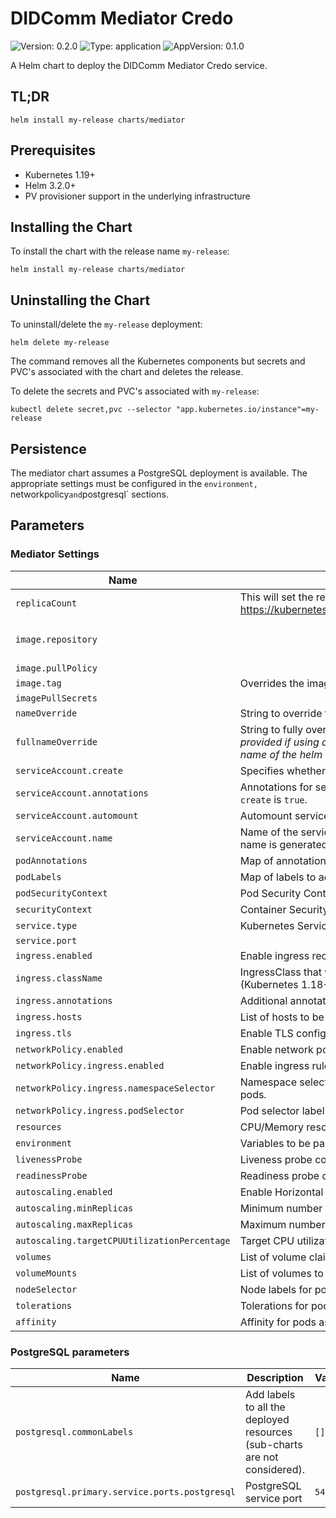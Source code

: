 # DIDComm Mediator Credo

![Version: 0.2.0](https://img.shields.io/badge/Version-0.2.0-informational?style=flat-square) ![Type: application](https://img.shields.io/badge/Type-application-informational?style=flat-square) ![AppVersion: 0.1.0](https://img.shields.io/badge/AppVersion-0.1.0-informational?style=flat-square)

A Helm chart to deploy the DIDComm Mediator Credo service.

## TL;DR

```console
helm install my-release charts/mediator
```

## Prerequisites

- Kubernetes 1.19+
- Helm 3.2.0+
- PV provisioner support in the underlying infrastructure

## Installing the Chart

To install the chart with the release name `my-release`:

```console
helm install my-release charts/mediator
```


## Uninstalling the Chart

To uninstall/delete the `my-release` deployment:

```console
helm delete my-release
```

The command removes all the Kubernetes components but secrets and PVC's associated with the chart and deletes the release.

To delete the secrets and PVC's associated with `my-release`:

```console
kubectl delete secret,pvc --selector "app.kubernetes.io/instance"=my-release
```

## Persistence

The mediator chart assumes a PostgreSQL deployment is available. The appropriate settings must be configured in the `environment, `networkpolicy` and `postgresql` sections.

## Parameters

### Mediator Settings

| Name                                         | Description                                                                                                                                                                      | Value                                                           |
| -------------------------------------------- | -------------------------------------------------------------------------------------------------------------------------------------------------------------------------------- | --------------------------------------------------------------- |
| `replicaCount`                               | This will set the replicaset count more information can be found here: https://kubernetes.io/docs/concepts/workloads/controllers/replicaset/                                     | `1`                                                             |
| `image.repository`                           |                                                                                                                                                                                  | `ghcr.io/openwallet-foundation/didcomm-mediator-credo/mediator` |
| `image.pullPolicy`                           |                                                                                                                                                                                  | `Always`                                                        |
| `image.tag`                                  | Overrides the image tag which defaults to the chart appVersion.                                                                                                                  | `""`                                                            |
| `imagePullSecrets`                           |                                                                                                                                                                                  | `[]`                                                            |
| `nameOverride`                               | String to override the helm chart name, second part of the prefix.                                                                                                               | `""`                                                            |
| `fullnameOverride`                           | String to fully override the helm chart name, full prefix. *Must be provided if using a custom release name that does not include the name of the helm chart (`vc-authn-oidc`).* | `""`                                                            |
| `serviceAccount.create`                      | Specifies whether a ServiceAccount should be created                                                                                                                             | `true`                                                          |
| `serviceAccount.annotations`                 | Annotations for service account. Evaluated as a template. Only used if `create` is `true`.                                                                                       | `{}`                                                            |
| `serviceAccount.automount`                   | Automount service account token for the server service account                                                                                                                   | `true`                                                          |
| `serviceAccount.name`                        | Name of the service account to use. If not set and create is true, a name is generated using the fullname template.                                                              | `""`                                                            |
| `podAnnotations`                             | Map of annotations to add to the mediator pods                                                                                                                                   | `{}`                                                            |
| `podLabels`                                  | Map of labels to add to the mediator pods                                                                                                                                        | `{}`                                                            |
| `podSecurityContext`                         | Pod Security Context                                                                                                                                                             | `{}`                                                            |
| `securityContext`                            | Container Security Context                                                                                                                                                       | `{}`                                                            |
| `service.type`                               | Kubernetes Service type                                                                                                                                                          | `ClusterIP`                                                     |
| `service.port`                               |                                                                                                                                                                                  | `3000`                                                          |
| `ingress.enabled`                            | Enable ingress record generation for controller                                                                                                                                  | `true`                                                          |
| `ingress.className`                          | IngressClass that will be be used to implement the Ingress (Kubernetes 1.18+)                                                                                                    | `""`                                                            |
| `ingress.annotations`                        | Additional annotations for the Ingress resource.                                                                                                                                 | `nil`                                                           |
| `ingress.hosts`                              | List of hosts to be configured for the specified ingress record.                                                                                                                 | `[]`                                                            |
| `ingress.tls`                                | Enable TLS configuration for the host defined at ingress.                                                                                                                        | `[]`                                                            |
| `networkPolicy.enabled`                      | Enable network policies                                                                                                                                                          | `true`                                                          |
| `networkPolicy.ingress.enabled`              | Enable ingress rules                                                                                                                                                             | `true`                                                          |
| `networkPolicy.ingress.namespaceSelector`    | Namespace selector label that is allowed to access the Tenant proxy pods.                                                                                                        | `{}`                                                            |
| `networkPolicy.ingress.podSelector`          | Pod selector label that is allowed to access the Tenant proxy pods.                                                                                                              | `{}`                                                            |
| `resources`                                  | CPU/Memory resource requests/limits - unset by default                                                                                                                           | `{}`                                                            |
| `environment`                                | Variables to be passed to the container                                                                                                                                          | `[]`                                                            |
| `livenessProbe`                              | Liveness probe configuration                                                                                                                                                     | `{}`                                                            |
| `readinessProbe`                             | Readiness probe configuration                                                                                                                                                    | `{}`                                                            |
| `autoscaling.enabled`                        | Enable Horizontal POD autoscaling for the Credo Mediator                                                                                                                         | `false`                                                         |
| `autoscaling.minReplicas`                    | Minimum number of replicas                                                                                                                                                       | `1`                                                             |
| `autoscaling.maxReplicas`                    | Maximum number of replicas                                                                                                                                                       | `100`                                                           |
| `autoscaling.targetCPUUtilizationPercentage` | Target CPU utilization percentage                                                                                                                                                | `80`                                                            |
| `volumes`                                    | List of volume claims to be created                                                                                                                                              | `[]`                                                            |
| `volumeMounts`                               | List of volumes to be mounted in the container                                                                                                                                   | `[]`                                                            |
| `nodeSelector`                               | Node labels for pods assignment                                                                                                                                                  | `{}`                                                            |
| `tolerations`                                | Tolerations for pods assignment                                                                                                                                                  | `[]`                                                            |
| `affinity`                                   | Affinity for pods assignment                                                                                                                                                     | `{}`                                                            |

### PostgreSQL parameters

| Name                                          | Description                                                               | Value  |
| --------------------------------------------- | ------------------------------------------------------------------------- | ------ |
| `postgresql.commonLabels`                     | Add labels to all the deployed resources (sub-charts are not considered). | `[]`   |
| `postgresql.primary.service.ports.postgresql` | PostgreSQL service port                                                   | `5432` |

